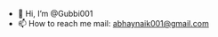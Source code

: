 - 👋 Hi, I’m @Gubbi001
- 📫 How to reach me mail: abhaynaik001@gmail.com

<!---
Gubbi001/Gubbi001 is a ✨ special ✨ repository because its `README.md` (this file) appears on your GitHub profile.
You can click the Preview link to take a look at your changes.
--->
